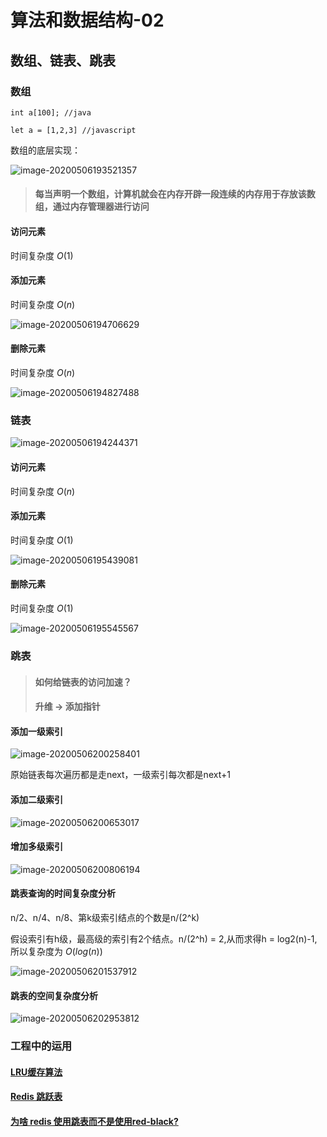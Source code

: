 # 算法和数据结构-02



## 数组、链表、跳表



### 数组

```
int a[100]; //java

let a = [1,2,3] //javascript
```

数组的底层实现：

![image-20200506193521357](img/image-20200506193521357.png)

> #### 每当声明一个数组，计算机就会在内存开辟一段连续的内存用于存放该数组，通过内存管理器进行访问



#### 访问元素

时间复杂度 $O(1)$



#### 添加元素

时间复杂度 $O(n)$

![image-20200506194706629](img/image-20200506194706629.png)



#### 删除元素

时间复杂度 $O(n)$

![image-20200506194827488](img/image-20200506194827488.png)





### 链表

![image-20200506194244371](img/image-20200506194244371.png)



#### 访问元素

时间复杂度 $O(n)$



#### 添加元素

时间复杂度 $O(1)$

![image-20200506195439081](img/image-20200506195439081.png)



#### 删除元素

时间复杂度 $O(1)$

![image-20200506195545567](img/image-20200506195545567.png)



### 跳表

> #### 如何给链表的访问加速？
>
> #### **升维**  -> 添加指针



#### 添加一级索引

![image-20200506200258401](img/image-20200506200258401.png)

原始链表每次遍历都是走next，一级索引每次都是next+1



#### 添加二级索引

![image-20200506200653017](img/image-20200506200653017.png)



#### 增加多级索引

![image-20200506200806194](img/image-20200506200806194.png)



#### 跳表查询的时间复杂度分析

n/2、n/4、n/8、第k级索引结点的个数是n/(2^k)

假设索引有h级，最高级的索引有2个结点。n/(2^h) = 2,从而求得h = log2(n)-1,所以复杂度为 $O(log (n))$

![image-20200506201537912](img/image-20200506201537912.png)



#### 跳表的空间复杂度分析

![image-20200506202953812](img/image-20200506202953812.png)



### 工程中的运用

#### [LRU缓存算法](https://www.jianshu.com/p/b1ab4a170c3c)

#### [Redis 跳跃表](https://redisbook.readthedocs.io/en/latest/internal-datastruct/skiplist.html)

#### [为啥 redis 使用跳表而不是使用red-black?](https://www.zhihu.com/question/20202931)

